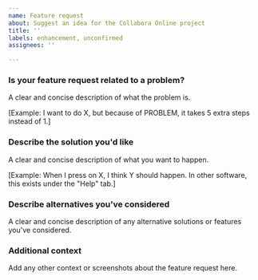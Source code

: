 ```yaml
---
name: Feature request
about: Suggest an idea for the Collabora Online project
title: ''
labels: enhancement, unconfirmed
assignees: ''

---
```


### Is your feature request related to a problem?

A clear and concise description of what the problem is.

[Example: I want to do X, but because of PROBLEM, it takes 5 extra steps instead of 1.]

### Describe the solution you'd like

A clear and concise description of what you want to happen.

[Example: When I press on X, I think Y should happen. In other software, this exists under the "Help" tab.]

### Describe alternatives you've considered

A clear and concise description of any alternative solutions or features you've considered.

### Additional context

Add any other context or screenshots about the feature request here.